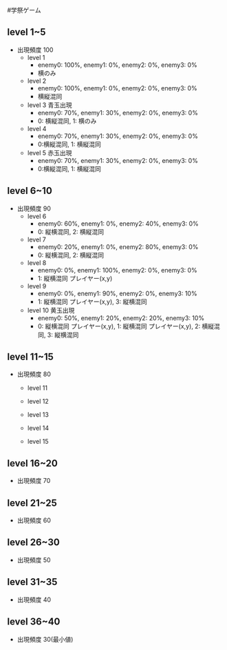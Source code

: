 #学祭ゲーム

## level 1~5
- 出現頻度 100
  - level 1 
    - enemy0: 100%, enemy1: 0%, enemy2: 0%, enemy3: 0%
    - 横のみ
  - level 2 
    - enemy0: 100%, enemy1: 0%, enemy2: 0%, enemy3: 0%
    - 横縦混同
  - level 3 青玉出現
    - enemy0: 70%, enemy1: 30%, enemy2: 0%, enemy3: 0%
    - 0: 横縦混同, 1: 横のみ
  - level 4 
    - enemy0: 70%, enemy1: 30%, enemy2: 0%, enemy3: 0%
    - 0:横縦混同, 1: 横縦混同
  - level 5 赤玉出現
    - enemy0: 70%, enemy1: 30%, enemy2: 0%, enemy3: 0%
    - 0:横縦混同, 1: 横縦混同
  
## level 6~10
- 出現頻度 90
  - level 6
    - enemy0: 60%, enemy1: 0%, enemy2: 40%, enemy3: 0%
    - 0: 縦横混同, 2: 横縦混同
  - level 7
    - enemy0: 20%, enemy1: 0%, enemy2: 80%, enemy3: 0%
    - 0: 縦横混同, 2: 横縦混同
  - level 8
    - enemy0: 0%, enemy1: 100%, enemy2: 0%, enemy3: 0%
    - 1: 縦横混同 プレイヤー(x,y)
  - level 9
    - enemy0: 0%, enemy1: 90%, enemy2: 0%, enemy3: 10%
    - 1: 縦横混同 プレイヤー(x,y), 3: 縦横混同
  - level 10 黄玉出現
    - enemy0: 50%, enemy1: 20%, enemy2: 20%, enemy3: 10%
    - 0: 縦横混同 プレイヤー(x,y), 1: 縦横混同 プレイヤー(x,y), 2: 横縦混同, 3: 縦横混同
## level 11~15
- 出現頻度 80
  - level 11

  - level 12

  - level 13

  - level 14

  - level 15
## level 16~20
- 出現頻度 70

## level 21~25
- 出現頻度 60

## level 26~30
- 出現頻度 50

## level 31~35
- 出現頻度 40

## level 36~40
- 出現頻度 30(最小値)